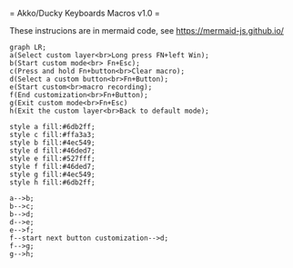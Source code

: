 = Akko/Ducky Keyboards Macros v1.0 = 

These instrucions are in mermaid code, see https://mermaid-js.github.io/

```
graph LR;
a(Select custom layer<br>Long press FN+left Win);
b(Start custom mode<br> Fn+Esc);
c(Press and hold Fn+button<br>Clear macro);
d(Select a custom button<br>Fn+Button);
e(Start custom<br>macro recording);
f(End customization<br>Fn+Button);
g(Exit custom mode<br>Fn+Esc)
h(Exit the custom layer<br>Back to default mode);

style a fill:#6db2ff;
style c fill:#ffa3a3;
style b fill:#4ec549;
style d fill:#46ded7;
style e fill:#527fff;
style f fill:#46ded7;
style g fill:#4ec549;
style h fill:#6db2ff;

a-->b;
b-->c;
b-->d;
d-->e;
e-->f;
f--start next button customization-->d;
f-->g;
g-->h;

```
